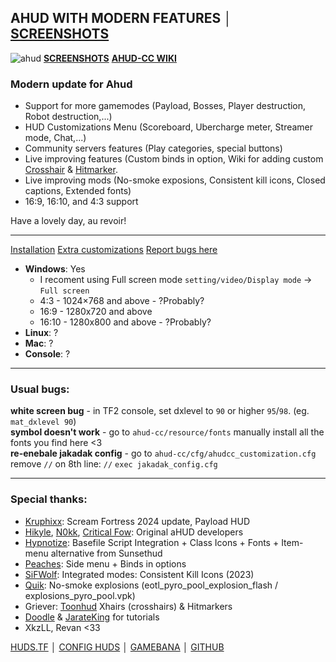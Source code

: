 ## AHUD WITH MODERN FEATURES │ [SCREENSHOTS](https://imgur.com/gallery/ahud-cc-9npCWPa)
![ahud](https://i.imgur.com/9sxJ95b.png)
**[SCREENSHOTS](https://imgur.com/gallery/ahud-cc-9npCWPa)**
**[AHUD-CC WIKI](https://github.com/jakadak/ahud-cc/wiki)**

### Modern update for Ahud
- Support for more gamemodes (Payload, Bosses, Player destruction, Robot destruction,...)
- HUD Customizations Menu (Scoreboard, Ubercharge meter, Streamer mode, Chat,...)
- Community servers features (Play categories, special buttons)
- Live improving features (Custom binds in option, Wiki for adding custom [Crosshair](https://github.com/jakadak/ahud-cc/wiki/Crosshair) & [Hitmarker](https://github.com/jakadak/ahud-cc/wiki/Hitmarker).
- Live improving mods (No-smoke exposions, Consistent kill icons, Closed captions, Extended fonts)
- 16:9, 16:10, and 4:3 support

Have a lovely day, au revoir!

***

[Installation](https://github.com/jakadak/ahud-cc/wiki/Installation)
[Extra customizations](https://github.com/jakadak/ahud-cc/wiki/Customization)
[Report bugs here](https://github.com/jakadak/ahud-cc/issues/new/choose)
* **Windows**: Yes
  * I recoment using Full screen mode `setting/video/Display mode` -> `Full screen`
  * 4:3 - 1024×768 and above - ?Probably?
  * 16:9 - 1280x720 and above
  * 16:10 -  1280x800 and above - ?Probably?
* **Linux**: ?
* **Mac**: ?
* **Console**: ?

***

### Usual bugs: 
**white screen bug** - in TF2 console, set dxlevel to `90` or higher `95`/`98`. (eg. `mat_dxlevel 90`)  
**symbol doesn't work** - go to `ahud-cc/resource/fonts` manually install all the fonts you find here <3  
**re-enebale jakadak config** - go to `ahud-cc/cfg/ahudcc_customization.cfg` remove `//` on 8th line: `//` `exec jakadak_config.cfg`  

***

### Special thanks:
- [Kruphixx](https://github.com/Kruphixx): Scream Fortress 2024 update, Payload HUD
- [Hikyle](https://github.com/Hikyle), [N0kk](https://github.com/N0kk), [Critical Fow](https://github.com/CriticalFlaw): Original aHUD developers
- [Hypnotize](https://github.com/Hypnootize): Basefile Script Integration + Class Icons + Fonts + Item-menu alternative from Sunsethud
- [Peaches](https://github.com/PapaPeach): Side menu + Binds in options
- [SiFWolf](https://gamebanana.com/members/1417462): Integrated modes: Consistent Kill Icons (2023)
- [Quik](https://www.teamfortress.tv/user/Quik): No-smoke explosions (eotl_pyro_pool_explosion_flash / explosions_pyro_pool.vpk)
- Griever: [Toonhud](https://steamcommunity.com/id/griiver/) Xhairs (crosshairs) & Hitmarkers
- [Doodle](https://doodlesstuff.com/?p=tf2hud) & [JarateKing](https://github.com/JarateKing) for tutorials
- XkzLL, Revan <33

[HUDS.TF](https://tf2huds.dev/hud/ahud-cc)   │   [CONFIG HUDS](https://comfig.app/huds/page/ahud-cc/)   │   [GAMEBANA](https://gamebanana.com/mods/530465)   │   [GITHUB](https://github.com/jakadak/ahud-cc)
